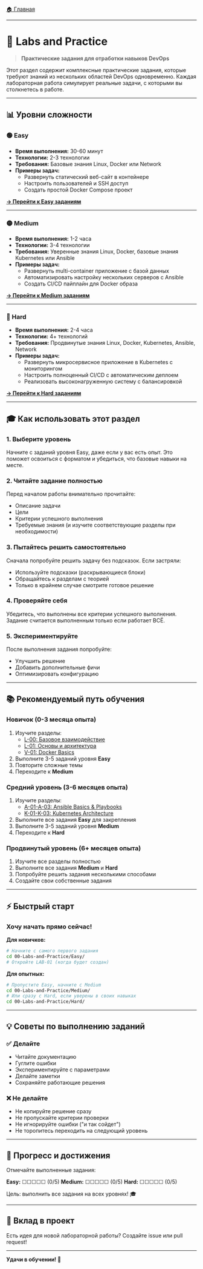 [🏠 Главная](../README.md)

---

# 🎯 Labs and Practice

> **Практические задания для отработки навыков DevOps**

Этот раздел содержит комплексные практические задания, которые требуют знаний из нескольких областей DevOps одновременно. Каждая лабораторная работа симулирует реальные задачи, с которыми вы столкнетесь в работе.

---

## 📊 Уровни сложности

### 🟢 Easy
- **Время выполнения:** 30-60 минут
- **Технологии:** 2-3 технологии
- **Требования:** Базовые знания Linux, Docker или Network
- **Примеры задач:** 
  - Развернуть статический веб-сайт в контейнере
  - Настроить пользователей и SSH доступ
  - Создать простой Docker Compose проект

**[→ Перейти к Easy заданиям](Easy/)**

---

### 🟡 Medium
- **Время выполнения:** 1-2 часа
- **Технологии:** 3-4 технологии
- **Требования:** Уверенные знания Linux, Docker, базовые знания Kubernetes или Ansible
- **Примеры задач:**
  - Развернуть multi-container приложение с базой данных
  - Автоматизировать настройку нескольких серверов с Ansible
  - Создать CI/CD пайплайн для Docker образа

**[→ Перейти к Medium заданиям](Medium/)**

---

### 🔴 Hard
- **Время выполнения:** 2-4 часа
- **Технологии:** 4+ технологий
- **Требования:** Продвинутые знания Linux, Docker, Kubernetes, Ansible, Network
- **Примеры задач:**
  - Развернуть микросервисное приложение в Kubernetes с мониторингом
  - Настроить полноценный CI/CD с автоматическим деплоем
  - Реализовать высоконагруженную систему с балансировкой

**[→ Перейти к Hard заданиям](Hard/)**

---

## 🎓 Как использовать этот раздел

### 1. **Выберите уровень**
Начните с заданий уровня Easy, даже если у вас есть опыт. Это поможет освоиться с форматом и убедиться, что базовые навыки на месте.

### 2. **Читайте задание полностью**
Перед началом работы внимательно прочитайте:
- Описание задачи
- Цели
- Критерии успешного выполнения
- Требуемые знания (и изучите соответствующие разделы при необходимости)

### 3. **Пытайтесь решить самостоятельно**
Сначала попробуйте решить задачу без подсказок. Если застряли:
- Используйте подсказки (раскрывающиеся блоки)
- Обращайтесь к разделам с теорией
- Только в крайнем случае смотрите готовое решение

### 4. **Проверяйте себя**
Убедитесь, что выполнены все критерии успешного выполнения. Задание считается выполненным только если работает ВСЁ.

### 5. **Экспериментируйте**
После выполнения задания попробуйте:
- Улучшить решение
- Добавить дополнительные фичи
- Оптимизировать конфигурацию

---

## 📚 Рекомендуемый путь обучения

### Новичок (0-3 месяца опыта)
1. Изучите разделы:
   - [L-00: Базовое взаимодействие](../01-Linux/L-00-Базовое-взаимодействие/)
   - [L-01: Основы и архитектура](../01-Linux/L-01-Основы-и-архитектура/)
   - [V-01: Docker Basics](../03-Virtualization-and-Containerization/V-01-Docker-Basics/)
2. Выполните 3-5 заданий уровня **Easy**
3. Повторите сложные темы
4. Переходите к **Medium**

### Средний уровень (3-6 месяцев опыта)
1. Изучите разделы:
   - [A-01-A-03: Ansible Basics & Playbooks](../04-Configuration-Management/)
   - [K-01-K-03: Kubernetes Architecture](../05-Container-Orchestration/)
2. Выполните все задания **Easy** для закрепления
3. Выполните 3-5 заданий уровня **Medium**
4. Переходите к **Hard**

### Продвинутый уровень (6+ месяцев опыта)
1. Изучите все разделы полностью
2. Выполните все задания **Medium** и **Hard**
3. Попробуйте решить задания несколькими способами
4. Создайте свои собственные задания

---

## ⚡ Быстрый старт

### Хочу начать прямо сейчас!

**Для новичков:**
```bash
# Начните с самого первого задания
cd 00-Labs-and-Practice/Easy/
# Откройте LAB-01 (когда будет создан)
```

**Для опытных:**
```bash
# Пропустите Easy, начните с Medium
cd 00-Labs-and-Practice/Medium/
# Или сразу с Hard, если уверены в своих навыках
cd 00-Labs-and-Practice/Hard/
```

---

## 💡 Советы по выполнению заданий

### ✅ Делайте
- Читайте документацию
- Гуглите ошибки
- Экспериментируйте с параметрами
- Делайте заметки
- Сохраняйте работающие решения

### ❌ Не делайте
- Не копируйте решение сразу
- Не пропускайте критерии проверки
- Не игнорируйте ошибки ("и так сойдет")
- Не торопитесь переходить на следующий уровень

---

## 🎯 Прогресс и достижения

Отмечайте выполненные задания:

**Easy:** ☐☐☐☐☐ (0/5)
**Medium:** ☐☐☐☐☐ (0/5)
**Hard:** ☐☐☐☐☐ (0/5)

Цель: выполнить все задания на всех уровнях! 🎓

---

## 🤝 Вклад в проект

Есть идея для новой лабораторной работы? Создайте issue или pull request!

---

**Удачи в обучении! 🚀**


